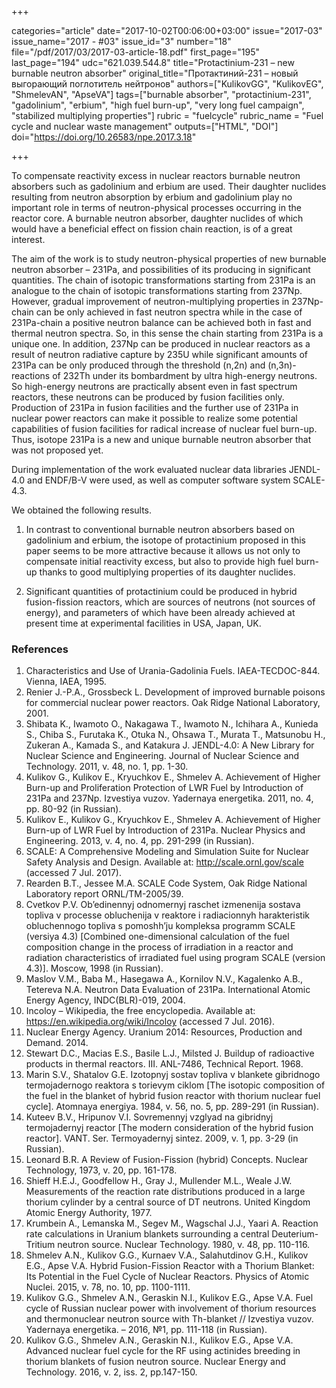 +++

categories="article"
date="2017-10-02T00:06:00+03:00"
issue="2017-03"
issue_name="2017 - #03"
issue_id="3"
number="18"
file="/pdf/2017/03/2017-03-article-18.pdf"
first_page="195"
last_page="194"
udc="621.039.544.8"
title="Protactinium-231 – new burnable neutron absorber"
original_title="Протактиний-231 – новый выгорающий поглотитель нейтронов"
authors=["KulikovGG", "KulikovEG", "ShmelevAN", "ApseVA"]
tags=["burnable absorber", "protactinium-231", "gadolinium", "erbium", "high fuel burn-up", "very long fuel campaign", "stabilized multiplying properties"]
rubric = "fuelcycle"
rubric_name = "Fuel cycle and nuclear waste management"
outputs=["HTML", "DOI"]
doi="https://doi.org/10.26583/npe.2017.3.18"

+++

To compensate reactivity excess in nuclear reactors burnable neutron absorbers such as gadolinium and erbium are used. Their daughter nuclides resulting from neutron absorption by erbium and gadolinium play no important role in terms of neutron-physical processes occurring in the reactor core. A burnable neutron absorber, daughter nuclides of which would have a beneficial effect on fission chain reaction, is of a great interest.

The aim of the work is to study neutron-physical properties of new burnable neutron absorber – 231Pa, and possibilities of its producing in significant quantities. The chain of isotopic transformations starting from 231Pa is an analogue to the chain of isotopic transformations starting from 237Np. However, gradual improvement of neutron-multiplying properties in 237Np-chain can be only achieved in fast neutron spectra while in the case of 231Pa-chain a positive neutron balance can be achieved both in fast and thermal neutron spectra. So, in this sense the chain starting from 231Pa is a unique one. In addition, 237Np can be produced in nuclear reactors as a result of neutron radiative capture by 235U while significant amounts of 231Pa can be only produced through the threshold (n,2n) and (n,3n)-reactions of 232Th under its bombardment by ultra high-energy neutrons. So high-energy neutrons are practically absent even in fast spectrum reactors, these neutrons can be produced by fusion facilities only. Production of 231Pa in fusion facilities and the further use of 231Pa in nuclear power reactors can make it possible to realize some potential capabilities of fusion facilities for radical increase of nuclear fuel burn-up. Thus, isotope 231Pa is a new and unique burnable neutron absorber that was not proposed yet.

During implementation of the work evaluated nuclear data libraries JENDL-4.0 and ENDF/B-V were used, as well as computer software system SCALE-4.3.

We obtained the following results.

1. In contrast to conventional burnable neutron absorbers based on gadolinium and erbium, the isotope of protactinium proposed in this paper seems to be more attractive because it allows us not only to compensate initial reactivity excess, but also to provide high fuel burn-up thanks to good multiplying properties of its daughter nuclides.

2. Significant quantities of protactinium could be produced in hybrid fusion-fission reactors, which are sources of neutrons (not sources of energy), and parameters of which have been already achieved at present time at experimental facilities in USA, Japan, UK.

### References

1. Characteristics and Use of Urania-Gadolinia Fuels. IAEA-TECDOC-844. Vienna, IAEA, 1995.
2. Renier J.-P.A., Grossbeck L. Development of improved burnable poisons for commercial nuclear power reactors. Oak Ridge National Laboratory, 2001.
3. Shibata K., Iwamoto O., Nakagawa T., Iwamoto N., Ichihara A., Kunieda S., Chiba S., Furutaka K., Otuka N., Ohsawa T., Murata T., Matsunobu H., Zukeran A., Kamada S., and Katakura J. JENDL-4.0: A New Library for Nuclear Science and Engineering. Journal of Nuclear Science and Technology. 2011, v. 48, no. 1, pp. 1-30.
4. Kulikov G., Kulikov E., Kryuchkov E., Shmelev А. Achievement of Higher Burn-up and Proliferation Protection of LWR Fuel by Introduction of 231Pa and 237Np. Izvestiya vuzov. Yadernaya energetika. 2011, no. 4, pp. 80-92 (in Russian).
5. Kulikov E., Kulikov G., Kryuchkov E., Shmelev А. Achievement of Higher Burn-up of LWR Fuel by Introduction of 231Pa. Nuclear Physics and Engineering. 2013, v. 4, no. 4, pp. 291-299 (in Russian).
6. SCALE: A Comprehensive Modeling and Simulation Suite for Nuclear Safety Analysis and Design. Available at: http://scale.ornl.gov/scale (accessed 7 Jul. 2017).
7. Rearden B.T., Jessee M.A. SCALE Code System, Oak Ridge National Laboratory report ORNL/TM-2005/39.
8. Cvetkov P.V. Ob’edinennyj odnomernyj raschet izmenenija sostava topliva v processe obluchenija v reaktore i radiacionnyh harakteristik obluchennogo topliva s pomoshh’ju kompleksa programm SCALE (versiya 4.3) [Combined one-dimensional calculation of the fuel composition change in the process of irradiation in a reactor and radiation characteristics of irradiated fuel using program SCALE (version 4.3)]. Moscow, 1998 (in Russian).
9. Maslov V.M., Baba M., Hasegawa A., Kornilov N.V., Kagalenko A.B., Tetereva N.A. Neutron Data Evaluation of 231Pa. International Atomic Energy Agency, INDC(BLR)-019, 2004.
10. Incoloy – Wikipedia, the free encyclopedia. Available at: https://en.wikipedia.org/wiki/Incoloy (accessed 7 Jul. 2016).
11. Nuclear Energy Agency. Uranium 2014: Resources, Production and Demand. 2014.
12. Stewart D.C., Macias E.S., Basile L.J., Milsted J. Buildup of radioactive products in thermal reactors. III. ANL-7486, Technical Report. 1968.
13. Marin S.V., Shatalov G.E. Izotopnyj sostav topliva v blankete gibridnogo termojadernogo reaktora s torievym ciklom [The isotopic composition of the fuel in the blanket of hybrid fusion reactor with thorium nuclear fuel cycle]. Atomnaya energiya. 1984, v. 56, no. 5, pp. 289-291 (in Russian).
14. Kuteev B.V., Hripunov V.I. Sovremennyj vzglyad na gibridnyj termojadernyj reactor [The modern consideration of the hybrid fusion reactor]. VANT. Ser. Termoyadernyj sintez. 2009, v. 1, pp. 3-29 (in Russian).
15. Leonard B.R. A Review of Fusion-Fission (hybrid) Concepts. Nuclear Technology, 1973, v. 20, pp. 161-178.
16. Shieff H.E.J., Goodfellow H., Gray J., Mullender M.L., Weale J.W. Measurements of the reaction rate distributions produced in a large thorium cylinder by a central source of DT neutrons. United Kingdom Atomic Energy Authority, 1977.
17. Krumbein A., Lemanska M., Segev M., Wagschal J.J., Yaari A. Reaction rate calculations in Uranium blankets surrounding a central Deuterium-Tritium neutron source. Nuclear Technology. 1980, v. 48, pp. 110-116.
18. Shmelev A.N., Kulikov G.G., Kurnaev V.A., Salahutdinov G.H., Kulikov E.G., Apse V.A. Hybrid Fusion-Fission Reactor with a Thorium Blanket: Its Potential in the Fuel Cycle of Nuclear Reactors. Physics of Atomic Nuclei. 2015, v. 78, no. 10, pp. 1100-1111.
19. Kulikov G.G., Shmelev A.N., Geraskin N.I., Kulikov E.G., Apse V.A. Fuel cycle of Russian nuclear power with involvement of thorium resources and thermonuclear neutron source with Th-blanket // Izvestiya vuzov. Yadernaya energetika. – 2016, №1, pp. 111-118 (in Russian).
20. Kulikov G.G., Shmelev A.N., Geraskin N.I., Kulikov E.G., Apse V.A. Advanced nuclear fuel cycle for the RF using actinides breeding in thorium blankets of fusion neutron source. Nuclear Energy and Technology. 2016, v. 2, iss. 2, pp.147-150.